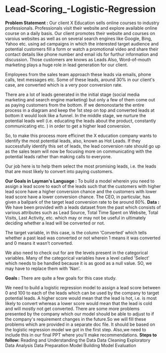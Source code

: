 # Lead-Scoring_-Logistic-Regression
**Problem Statement :**
Our client X Education sells online courses to industry professionals. Professionals visit their website and explore available online course on a daily basis. Our client promotes their website and courses on varoius websites as well as on several search engines like Google, Bing, Yahoo etc. using ad campaigns in which the interested target audience and potential customers fill a form or watch a promotional video and share their contact details like phone number and email ids for furthur information and discussion. Those customers are knows as Leads Also, Word-of-mouth marketing plays a huge role in lead generation for our client.

Employees from the sales team approach these leads via emails, phone calls, text messages etc. Some of these leads, around 30% in our client's case, are converted which is a very poor conversion rate.

There are a lot of leads generated in the initial stage (social media marketing and search engine marketing) but only a few of them come out as paying customers from the bottom. If we demonostarte the entire process in a diagram and keep the 1st step on top and converted leads at bottom it would look like a funnel. In the middle stage, we nurture the potential leads well (i.e. educating the leads about the product, constantly communicating etc. ) in order to get a higher lead conversion.

So, to make this process more efficinet the X education company wants to identify the most potential leads, also, known as Hot Leads. If they successfully identify this set of leads, the lead conversion rate should go up as the sales team will now be focusing more on communicating with the potential leads rather than making calls to everyone.

Our job here is to help them select the most promising leads, i.e. the leads that are most likely to convert into paying customers.

**Our Goals in Layman's Language :**
To build a model wherein you need to assign a lead score to each of the leads such that the customers with higher lead score have a higher conversion chance and the customers with lower lead score have a lower conversion chance. The CEO, in particular, has given a ballpark of the target lead conversion rate to be around 80%.
**Data :**
We have been provided with a leads dataset from the past which consists of various attributes such as Lead Source, Total Time Spent on Website, Total Visits, Last Activity, etc. which may or may not be useful in ultimately deciding whether a lead will be converted or not.

The target variable, in this case, is the column ‘Converted’ which tells whether a past lead was converted or not wherein 1 means it was converted and 0 means it wasn’t converted.

We also need to check out for are the levels present in the categorical variables. Many of the categorical variables have a level called 'Select' which needs to be handled because it is as good as a null value. SO, we may have to replace them with 'Nan'.

**Goals :**
There are quite a few goals for this case study.

We need to build a logistic regression model to assign a lead score between 0 and 100 to each of the leads which can be used by the company to target potential leads. A higher score would mean that the lead is hot, i.e. is most likely to convert whereas a lower score would mean that the lead is cold and will mostly not get converted.
There are some more problems presented by the company which our model should be able to adjust to if the company's requirement changes in the future.So we will fill these problems which are provided in a separate doc file. It should be based on the logistic regression model we got in the first step. Also,we need to include this in our final PPT where you'll make recommendations.
**Steps to follow:**
Reading and Understanding the Data
Data Cleaning
Exploratory Data Analysis
Data Preparation
Model Building
Model Evaluation
